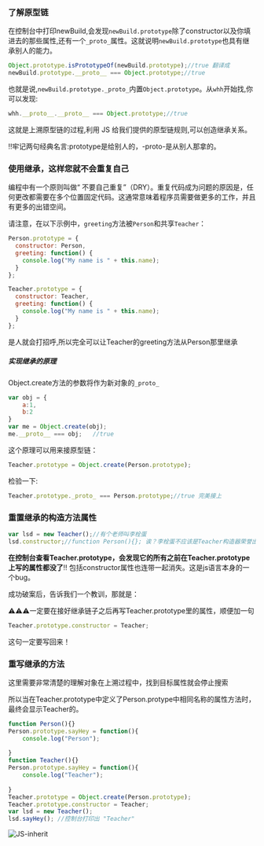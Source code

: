### 了解原型链

在控制台中打印newBuild,会发现`newBuild.prototype`除了constructor以及你填进去的那些属性,还有一个`_proto_`属性。这就说明`newBuild.prototype`也具有继承别人的能力。

```js
Object.prototype.isPrototypeOf(newBuild.prototype);//true 翻译成 
newBuild.prototype.__proto__ === Object.prototype;//true
```

也就是说,`newBuild.prototype._proto_`内置`Object.prototype`。从`whh`开始找,你可以发现:

```js
whh.__proto__.__proto__ === Object.prototype;//true
```

这就是上溯原型链的过程,利用 JS 给我们提供的原型链规则,可以创造继承关系。

‼️牢记两句经典名言:prototype是给别人的，-proto-是从别人那拿的。

### 使用继承，这样您就不会重复自己

编程中有一个原则叫做“ 不要自己重复”（DRY）。重复代码成为问题的原因是，任何更改都需要在多个位置固定代码。这通常意味着程序员需要做更多的工作，并且有更多的出错空间。

请注意，在以下示例中，`greeting`方法被`Person`和共享`Teacher`：

```js
Person.prototype = {
  constructor: Person,
  greeting: function() {
    console.log("My name is " + this.name);
  }
};

Teacher.prototype = {
  constructor: Teacher,
  greeting: function() {
    console.log("My name is " + this.name);
  }
};
```

是人就会打招呼,所以完全可以让Teacher的greeting方法从Person那里继承

##### 实现继承的原理

Object.create方法的参数将作为新对象的`_proto_`

```js
var obj = {
    a:1,
    b:2
}
var me = Object.create(obj);
me.__proto__ === obj;	//true
```

这个原理可以用来接原型链：

```js
Teacher.prototype = Object.create(Person.prototype);
```

检验一下:

```js
Teacher.prototype._proto_ === Person.prototype;//true 完美接上
```

### 重置继承的构造方法属性

```js
var lsd = new Teacher();//有个老师叫李栓蛋
lsd.constructor;//function Person(){}; 诶？李栓蛋不应该是Teacher构造器荣誉出品的么？怎么成Person了？
```

**在控制台查看Teacher.prototype，会发现它的所有之前在Teacher.prototype上写的属性都没了**‼️ 包括constructor属性也连带一起消失。这是js语言本身的一个bug。

成功破案后，告诉我们一个教训，那就是：

⚠️⚠️⚠️一定要在接好继承链子之后再写Teacher.prototype里的属性，顺便加一句

```js
Teacher.prototype.constructor = Teacher;
```

这句一定要写回来！

### 重写继承的方法

这里需要非常清楚的理解对象在上溯过程中，找到目标属性就会停止搜索

所以当在Teacher.prototype中定义了Person.protype中相同名称的属性方法时，最终会显示Teacher的。

```js
function Person(){}
Person.prototype.sayHey = function(){
    console.log("Person");
    
}
function Teacher(){}
Person.prototype.sayHey = function(){
    console.log("Teacher");
    
}
Teacher.prototype = Object.create(Person.prototype);
Teacher.prototype.constructor = Teacher;
var lsd = new Teacher();
lsd.sayHey(); //控制台打印出 "Teacher"
```



![JS-inherit](https://tva1.sinaimg.cn/large/007S8ZIlly1gefo15kt4lj31as0u0dm1.jpg)